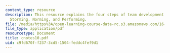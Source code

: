 ```yaml
---
content_type: resource
description: This resource explains the four steps of team development i.e. Forming,
  Storming, Norming, and Performing.
file: /media/https%3A/open-learning-course-data-rc.s3.amazonaws.com/16-355j-software-engineering-concepts-fall-2005/c9fd670ff2373cd51504feddc4fef9d1_cnotes10.pdf
file_type: application/pdf
resourcetype: Document
title: cnotes10.pdf
uid: c9fd670f-f237-3cd5-1504-feddc4fef9d1
---
```

